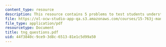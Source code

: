 ```yaml
---
content_type: resource
description: This resource contains 5 problems to test students understanding.
file: https://ol-ocw-studio-app-qa.s3.amazonaws.com/courses/15-763j-manufacturing-system-and-supply-chain-design-spring-2005/44f3840c9ce93d8c651381e1c5d99a50_tng_questions.pdf
file_type: application/pdf
resourcetype: Document
title: tng_questions.pdf
uid: 44f3840c-9ce9-3d8c-6513-81e1c5d99a50
---
```


